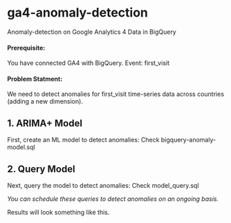 # ga4-anomaly-detection
Anomaly-detection on Google Analytics 4 Data in BigQuery

#### Prerequisite:
You have connected GA4 with BigQuery.
Event: first_visit

#### Problem Statment: 
We need to detect anomalies for first_visit time-series data across countries (adding a new dimension).


## 1. ARIMA+ Model
First, create an ML model to detect anomalies: Check bigquery-anomaly-model.sql


## 2. Query Model
Next, query the model to detect anomalies: Check model_query.sql


_You can schedule these queries to detect anomalies on an ongoing basis._

Results will look something like this.
